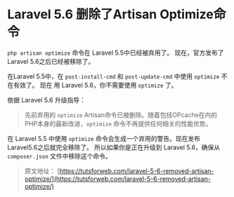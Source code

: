 # Laravel 5.6 删除了Artisan Optimize命令

`php artisan optimize` 命令在 Laravel 5.5中已经被弃用了。 现在，官方发布了 Laravel 5.6之后已经被移除了。

在Laravel 5.5中，在 `post-install-cmd` 和 `post-update-cmd` 中使用 `optimize` 不在有效了。 现在 用 Laravel 5.6，你不需要使用 `optimize` 了。

依据 Laravel 5.6 升级指导：
> 先前弃用的 `optimize` Artisan命令已被删除。随着包括OPcache在内的PHP本身的最新改进，`optimize` 命令不再提供任何相关的性能优势。

在 Laravel 5.5 中使用 `optimize` 命令会生成一个弃用的警告。现在发布 Laravel5.6之后就完全移除了。 所以如果你是正在升级到 Laravel 5.6，确保从 `composer.json` 文件中移除这个命令。

> 原文地址： [https://tutsforweb.com/laravel-5-6-removed-artisan-optimize/](https://tutsforweb.com/laravel-5-6-removed-artisan-optimize/)